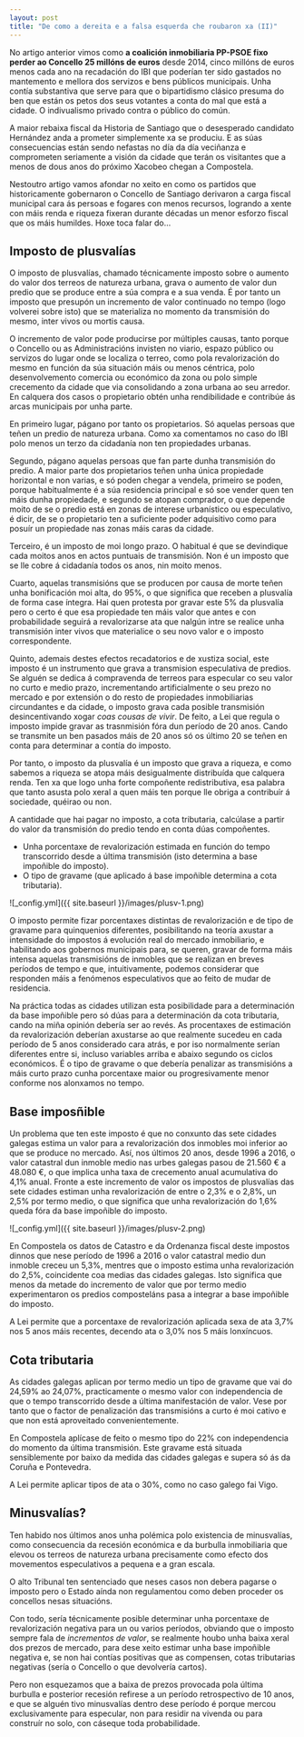 ```yaml
---
layout: post
title: "De como a dereita e a falsa esquerda che roubaron xa (II)"
---
```


No artigo anterior vimos como **a coalición inmobiliaria PP-PSOE fixo perder ao Concello 25 millóns de euros** desde 2014, cinco millóns de euros menos cada ano na recadación do IBI que poderían ter sido gastados no mantemento e mellora dos servizos e bens públicos municipais. Unha contía substantiva que serve para que o bipartidismo clásico presuma do ben que están os petos dos seus votantes a conta do mal que está a cidade. O indivualismo privado contra o público do común.

A maior rebaixa fiscal da Historia de Santiago que o desesperado candidato Hernández anda a prometer simplemente xa se produciu. E as súas consecuencias están sendo nefastas no día da día veciñanza e comprometen seriamente a visión da cidade que terán os visitantes que a menos de dous anos do próximo Xacobeo chegan a Compostela.

Nestoutro artigo vamos afondar no xeito en como os partidos que historicamente gobernaron o Concello de Santiago derivaron a carga fiscal municipal cara ás persoas e fogares con menos recursos, logrando a xente con máis renda e riqueza fixeran durante décadas un menor esforzo fiscal que os máis humildes. Hoxe toca falar do...

## Imposto de plusvalías

O imposto de plusvalías, chamado técnicamente imposto sobre o aumento do valor dos terreos de natureza urbana, grava o aumento de valor dun predio que se produce entre a súa compra e a sua venda. É por tanto un imposto que presupón un incremento de valor continuado no tempo (logo volverei sobre isto) que se materializa no momento da transmisión do mesmo, inter vivos ou mortis causa.

O incremento de valor pode producirse por múltiples causas, tanto porque o Concello ou as Administracións invisten no viario, espazo público ou servizos do lugar onde se localiza o terreo, como pola revalorización do mesmo en función da súa situación máis ou menos céntrica, polo desenvolvemento comercia ou económico da zona ou polo simple crecemento da cidade que via consolidando a zona urbana ao seu arredor. En calquera dos casos o propietario obtén unha rendibilidade e contribúe ás arcas municipais por unha parte.

En primeiro lugar, págano por tanto os propietarios. Só aquelas persoas que teñen un predio de natureza urbana. Como xa comentamos no caso do IBI polo menos un terzo da cidadanía non ten propiedades urbanas.

Segundo, págano aquelas persoas que fan parte dunha transmisión do predio. A maior parte dos propietarios teñen unha única propiedade horizontal e non varias, e só poden chegar a vendela, primeiro se poden, porque habitualmente é a súa residencia principal e só soe vender quen ten máis dunha propiedade, e segundo se atopan comprador, o que depende moito de se o predio está en zonas de interese urbanístico ou especulativo, é dicir, de se o propietario ten a suficiente poder adquisitivo como para posuír un propiedade nas zonas máis caras da cidade.

Terceiro, é un imposto de moi longo prazo. O habitual é que se devindique cada moitos anos en actos puntuais de transmisión. Non é un imposto que se lle cobre á cidadanía todos os anos, nin moito menos.

Cuarto, aquelas transmisións que se producen por causa de morte teñen unha bonificación moi alta, do 95%, o que significa que receben a plusvalía de forma case íntegra. Hai quen protesta por gravar este 5% da plusvalía pero o certo é que esa propiedade ten máis valor que antes e con probabilidade seguirá a revalorizarse ata que nalgún intre se realice unha transmisión inter vivos que materialice o seu novo valor e o imposto correspondente.

Quinto, ademais destes efectos recadatorios e de xustiza social, este imposto é un instrumento que grava a transmision especulativa de predios. Se alguén se dedica á compravenda de terreos para especular co seu valor no curto e medio prazo, incrementando artificialmente o seu prezo no mercado e por extensión o do resto de propiedades inmobiliarias circundantes e da cidade, o imposto grava cada posible transmisión desincentivando xogar *coas cousas de vivir*. De feito, a Lei que regula o imposto impide gravar as trasnmisión fóra dun período de 20 anos. Cando se transmite un ben pasados máis de 20 anos só os último 20 se teñen en conta para determinar a contía do imposto.

Por tanto, o imposto da plusvalía é un imposto que grava a riqueza, e como sabemos a riqueza se atopa máis desigualmente distribuída que calquera renda. Ten xa que logo unha forte compoñente redistributiva, esa palabra que tanto asusta polo xeral a quen máis ten porque lle obriga a contribuír á sociedade, quéirao ou non.

A cantidade que hai pagar no imposto, a cota tributaria, calcúlase a partir do valor da transmisión do predio tendo en conta dúas compoñentes.

- Unha porcentaxe de revalorización estimada en función do tempo transcorrido desde a última transmisión (isto determina a base impoñible do imposto).
- O tipo de gravame (que aplicado á base impoñible determina a cota tributaria).

![_config.yml]({{ site.baseurl }}/images/plusv-1.png)

O imposto permite fizar porcentaxes distintas de revalorización e de tipo de gravame para quinquenios diferentes, posibilitando na teoría axustar a intensidade do impostos á evolución real do mercado inmobiliario, e habilitando aos gobernos municipais para, se queren, gravar de forma máis intensa aquelas transmisións de inmobles que se realizan en breves períodos de tempo e que, intuitivamente, podemos considerar que responden máis a fenómenos especulativos que ao feito de mudar de residencia.

Na práctica todas as cidades utilizan esta posibilidade para a determinación da base impoñible pero só dúas para a determinación da cota tributaria, cando na miña opinión debería ser ao revés. As procentaxes de estimación da revalorización deberían axustarse ao que realmente sucedeu en cada período de 5 anos considerado cara atrás, e por iso normalmente serían diferentes entre si, incluso variables arriba e abaixo segundo os ciclos económicos. É o tipo de gravame o que debería penalizar as transmisións a máis curto prazo cunha porcentaxe maior ou progresivamente menor conforme nos alonxamos no tempo.

## Base imposñible

Un problema que ten este imposto é que no conxunto das sete cidades galegas estima un valor para a revalorización dos inmobles moi inferior ao que se produce no mercado. Así, nos últimos 20 anos, desde 1996 a 2016, o valor catastral dun inmoble medio nas urbes galegas pasou de 21.560 € a 48.080 €, o que implica unha taxa de crecemento anual acumulativa do 4,1% anual. Fronte a este incremento de valor os impostos de plusvalías das sete cidades estiman unha revalorización de entre o 2,3% e o 2,8%, un 2,5% por termo medio, o que significa que unha revalorización do 1,6% queda fóra da base impoñible do imposto.

![_config.yml]({{ site.baseurl }}/images/plusv-2.png)

En Compostela os datos de Catastro e da Ordenanza fiscal deste impostos dinnos que nese período de 1996 a 2016 o valor catastral medio dun inmoble creceu un 5,3%, mentres que o imposto estima unha revalorización do 2,5%, coincidente coa medias das cidades galegas. Isto significa que menos da metade do incremento de valor que por termo medio experimentaron os predios composteláns pasa a integrar a base impoñible do imposto.

A Lei permite que a porcentaxe de revalorización aplicada sexa de ata 3,7% nos 5 anos máis recentes, decendo ata o 3,0% nos 5 máis lonxíncuos.

## Cota tributaria

As cidades galegas aplican por termo medio un tipo de gravame que vai do 24,59% ao 24,07%, practicamente o mesmo valor con independencia de que o tempo transcorrido desde a última manifestación de valor. Vese por tanto que o factor de penalización das transmisións a curto é moi cativo e que non está aproveitado convenientemente.

En Compostela aplícase de feito o mesmo tipo do 22% con independencia do momento da última transmisión. Este gravame está situada sensiblemente por baixo da medida das cidades galegas e supera só ás da Coruña e Pontevedra.

A Lei permite aplicar tipos de ata o 30%, como no caso galego fai Vigo.

## Minusvalías?

Ten habido nos últimos anos unha polémica polo existencia de minusvalías, como consecuencia da recesión económica e da burbulla inmobiliaria que elevou os terreos de natureza urbana precisamente como efecto dos movementos especulativos a pequena e a gran escala.

O alto Tribunal ten sentenciado que neses casos non debera pagarse o imposto pero o Estado aínda non regulamentou como deben proceder os concellos nesas situacións.

Con todo, sería técnicamente posible determinar unha porcentaxe de revalorización negativa para un ou varios períodos, obviando que o imposto sempre fala de *incrementos de valor*, se realmente houbo unha baixa xeral dos prezos de mercado, para dese xeito estimar unha base impoñible negativa e, se non hai contías positivas que as compensen, cotas tributarias negativas (sería o Concello o que devolvería cartos).

Pero non esquezamos que a baixa de prezos provocada pola última burbulla e posterior recesión refirese a un período retrospectivo de 10 anos, e que se alguén tivo minusvalías dentro dese período é porque mercou exclusivamente para especular, non para residir na vivenda ou para construír no solo, con cáseque toda probabilidade.
